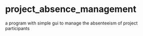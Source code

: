 # project_absence_management

a program with simple gui to manage the absenteeism of project participants
